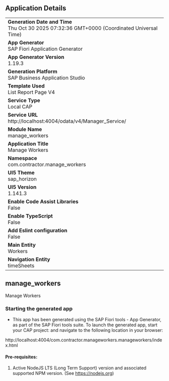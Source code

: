 ## Application Details
|               |
| ------------- |
|**Generation Date and Time**<br>Thu Oct 30 2025 07:32:36 GMT+0000 (Coordinated Universal Time)|
|**App Generator**<br>SAP Fiori Application Generator|
|**App Generator Version**<br>1.19.3|
|**Generation Platform**<br>SAP Business Application Studio|
|**Template Used**<br>List Report Page V4|
|**Service Type**<br>Local CAP|
|**Service URL**<br>http://localhost:4004/odata/v4/Manager_Service/|
|**Module Name**<br>manage_workers|
|**Application Title**<br>Manage Workers|
|**Namespace**<br>com.contractor.manage_workers|
|**UI5 Theme**<br>sap_horizon|
|**UI5 Version**<br>1.141.3|
|**Enable Code Assist Libraries**<br>False|
|**Enable TypeScript**<br>False|
|**Add Eslint configuration**<br>False|
|**Main Entity**<br>Workers|
|**Navigation Entity**<br>timeSheets|

## manage_workers

Manage Workers

### Starting the generated app

-   This app has been generated using the SAP Fiori tools - App Generator, as part of the SAP Fiori tools suite.  To launch the generated app, start your CAP project:  and navigate to the following location in your browser:

http://localhost:4004/com.contractor.manageworkers.manageworkers/index.html

#### Pre-requisites:

1. Active NodeJS LTS (Long Term Support) version and associated supported NPM version.  (See https://nodejs.org)


